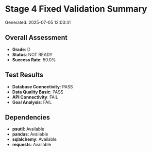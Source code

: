 # Stage 4 Fixed Validation Summary

Generated: 2025-07-05 12:03:41

## Overall Assessment

- **Grade**: D
- **Status**: NOT READY
- **Success Rate**: 50.0%

## Test Results

- **Database Connectivity**: PASS
- **Data Quality Basic**: PASS
- **API Connectivity**: FAIL
- **Goal Analysis**: FAIL

## Dependencies

- **psutil**: Available
- **pandas**: Available
- **sqlalchemy**: Available
- **requests**: Available

